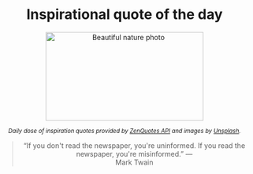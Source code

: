 
<div align="center">

# Inspirational quote of the day

<img src="./data/photo.jpeg" alt="Beautiful nature photo" width="320" height="180">

<sub><i>Daily dose of inspiration quotes provided by [ZenQuotes API](https://zenquotes.io/) and images by [Unsplash](https://unsplash.com/).</i></sub>


<blockquote>&ldquo;If you don't read the newspaper, you're uninformed. If you read the newspaper, you're misinformed.&rdquo; &mdash; <footer>Mark Twain</footer></blockquote>

</div>
